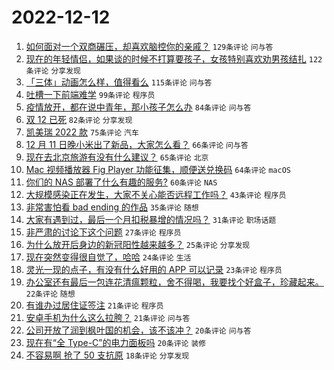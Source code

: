 # 2022-12-12

1. [如何面对一个双商碾压，却喜欢脑控你的亲戚？](https://www.v2ex.com/t/901873) `129条评论` `问与答`
1. [现在的年轻情侣，如果谈的时候不打算要孩子，女孩特别喜欢劝男孩结扎](https://www.v2ex.com/t/901880) `122条评论` `分享发现`
1. [「三体」动画怎么样，值得看么](https://www.v2ex.com/t/901835) `115条评论` `问与答`
1. [吐槽一下前端难学](https://www.v2ex.com/t/901829) `99条评论` `程序员`
1. [疫情放开，都在说中青年，那小孩子怎么办](https://www.v2ex.com/t/901883) `84条评论` `问与答`
1. [双 12 已死](https://www.v2ex.com/t/901832) `82条评论` `分享发现`
1. [凯美瑞 2022 款](https://www.v2ex.com/t/901910) `75条评论` `汽车`
1. [12 月 11 日晚小米出了新品，大家怎么看？](https://www.v2ex.com/t/901826) `66条评论` `问与答`
1. [现在去北京旅游有没有什么建议？](https://www.v2ex.com/t/901925) `65条评论` `北京`
1. [Mac 视频播放器 Fig Player 功能征集，顺便送兑换码](https://www.v2ex.com/t/901988) `64条评论` `macOS`
1. [你们的 NAS 部署了什么有趣的服务?](https://www.v2ex.com/t/901954) `60条评论` `NAS`
1. [大规模感染正在发生，大家不关心能否远程工作吗？](https://www.v2ex.com/t/902037) `43条评论` `程序员`
1. [非常害怕看 bad ending 的作品](https://www.v2ex.com/t/902007) `35条评论` `随想`
1. [大家有遇到过，最后一个月扣税暴增的情况吗？](https://www.v2ex.com/t/901840) `31条评论` `职场话题`
1. [非严肃的讨论下这个问题](https://www.v2ex.com/t/901955) `27条评论` `程序员`
1. [为什么放开后身边的新冠阳性越来越多？](https://www.v2ex.com/t/901874) `25条评论` `分享发现`
1. [现在突然变得很自觉了，哈哈](https://www.v2ex.com/t/901901) `24条评论` `生活`
1. [灵光一现的点子，有没有什么好用的 APP 可以记录](https://www.v2ex.com/t/902048) `23条评论` `程序员`
1. [办公室还有最后一包连花清瘟颗粒，舍不得喝，我要找个好盒子，珍藏起来。](https://www.v2ex.com/t/901989) `22条评论` `随想`
1. [有谁办过居住证签注](https://www.v2ex.com/t/902012) `21条评论` `程序员`
1. [安卓手机为什么这么拉胯？](https://www.v2ex.com/t/901920) `21条评论` `问与答`
1. [公司开放了润到枫叶国的机会，该不该冲？](https://www.v2ex.com/t/901872) `20条评论` `问与答`
1. [现在有“全 Type-C”的电力面板吗](https://www.v2ex.com/t/901827) `20条评论` `装修`
1. [不容易啊 抢了 50 支抗原](https://www.v2ex.com/t/902044) `18条评论` `分享发现`
